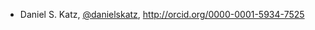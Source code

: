 * Daniel S. Katz, [@danielskatz](http://github.com/danielskatz), http://orcid.org/0000-0001-5934-7525
